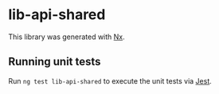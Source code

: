 # lib-api-shared

This library was generated with [Nx](https://nx.dev).

## Running unit tests

Run `ng test lib-api-shared` to execute the unit tests via [Jest](https://jestjs.io).
